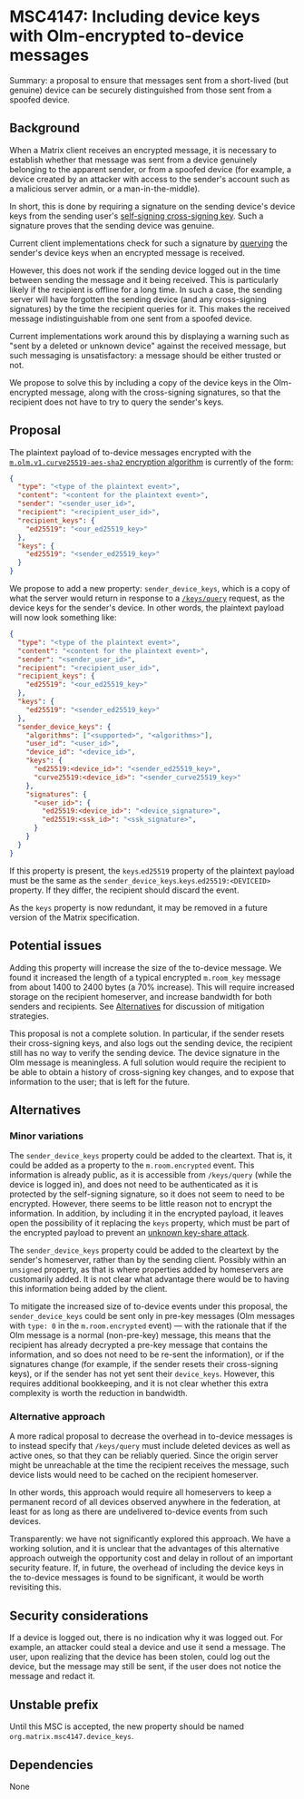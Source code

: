 # MSC4147: Including device keys with Olm-encrypted to-device messages

Summary: a proposal to ensure that messages sent from a short-lived (but
genuine) device can be securely distinguished from those sent from a spoofed
device.

## Background

When a Matrix client receives an encrypted message, it is necessary to
establish whether that message was sent from a device genuinely belonging to
the apparent sender, or from a spoofed device (for example, a device created by
an attacker with access to the sender's account such as a malicious server
admin, or a man-in-the-middle).

In short, this is done by requiring a signature on the sending device's device
keys from the sending user's [self-signing cross-signing
key](https://spec.matrix.org/v1.12/client-server-api/#cross-signing). Such a
signature proves that the sending device was genuine.

Current client implementations check for such a signature by
[querying](https://spec.matrix.org/v1.12/client-server-api/#post_matrixclientv3keysquery)
the sender's device keys when an encrypted message is received.

However, this does not work if the sending device logged out in the time
between sending the message and it being received. This is particularly likely
if the recipient is offline for a long time. In such a case, the sending server
will have forgotten the sending device (and any cross-signing signatures) by
the time the recipient queries for it. This makes the received message
indistinguishable from one sent from a spoofed device.

Current implementations work around this by displaying a warning such as "sent
by a deleted or unknown device" against the received message, but such
messaging is unsatisfactory: a message should be either trusted or not.

We propose to solve this by including a copy of the device keys in the
Olm-encrypted message, along with the cross-signing signatures, so that the
recipient does not have to try to query the sender's keys.

## Proposal

The plaintext payload of to-device messages encrypted with the [`m.olm.v1.curve25519-aes-sha2` encryption
algorithm](https://spec.matrix.org/v1.12/client-server-api/#molmv1curve25519-aes-sha2)
is currently of the form:

```json
{
  "type": "<type of the plaintext event>",
  "content": "<content for the plaintext event>",
  "sender": "<sender_user_id>",
  "recipient": "<recipient_user_id>",
  "recipient_keys": {
    "ed25519": "<our_ed25519_key>"
  },
  "keys": {
    "ed25519": "<sender_ed25519_key>"
  }
}
```

We propose to add a new property: `sender_device_keys`, which is a copy of what
the server would return in response to a
[`/keys/query`](https://spec.matrix.org/v1.12/client-server-api/#post_matrixclientv3keysquery)
request, as the device keys for the sender's device.  In other words, the
plaintext payload will now look something like:

```json
{
  "type": "<type of the plaintext event>",
  "content": "<content for the plaintext event>",
  "sender": "<sender_user_id>",
  "recipient": "<recipient_user_id>",
  "recipient_keys": {
    "ed25519": "<our_ed25519_key>"
  },
  "keys": {
    "ed25519": "<sender_ed25519_key>"
  },
  "sender_device_keys": {
    "algorithms": ["<supported>", "<algorithms>"],
    "user_id": "<user_id>",
    "device_id": "<device_id>",
    "keys": {
      "ed25519:<device_id>": "<sender_ed25519_key>",
      "curve25519:<device_id>": "<sender_curve25519_key>"
    },
    "signatures": {
      "<user_id>": {
        "ed25519:<device_id>": "<device_signature>",
        "ed25519:<ssk_id>": "<ssk_signature>",
      }
    }
  }
}
```

If this property is present, the `keys`.`ed25519` property of the plaintext
payload must be the same as the `sender_device_keys`.`keys`.`ed25519:<DEVICEID>`
property.  If they differ, the recipient should discard the event.

As the `keys` property is now redundant, it may be removed in a future version
of the Matrix specification.

## Potential issues

Adding this property will increase the size of the to-device message.  We found it
increased the length of a typical encrypted `m.room_key` message from about 1400 to 2400
bytes (a 70% increase). This will require increased storage on the recipient
homeserver, and increase bandwidth for both senders and recipients. See
[Alternatives](#alternatives) for discussion of mitigation strategies.

This proposal is not a complete solution. In particular, if the sender resets
their cross-signing keys, and also logs out the sending device, the recipient
still has no way to verify the sending device. The device signature in the Olm
message is meaningless. A full solution would require the recipient to be able
to obtain a history of cross-signing key changes, and to expose that
information to the user; that is left for the future.

## Alternatives

### Minor variations

The `sender_device_keys` property could be added to the cleartext.  That is, it could
be added as a property to the `m.room.encrypted` event.  This information is
already public, as it is accessible from `/keys/query` (while the device is
logged in), and does not need to be authenticated as it is protected by the
self-signing signature, so it does not seem to need to be encrypted. However,
there seems to be little reason not to encrypt the information. In addition, by
including it in the encrypted payload, it leaves open the possibility of
it replacing the `keys` property, which must be part of the encrypted payload
to prevent an [unknown key-share attack](https://github.com/element-hq/element-web/issues/2215).

The `sender_device_keys` property could be added to the cleartext by the sender's
homeserver, rather than by the sending client. Possibly within an `unsigned`
property, as that is where properties added by homeservers are customarily
added.  It is not clear what advantage there would be to having this
information being added by the client.

To mitigate the increased size of to-device events under this proposal, the
`sender_device_keys` could be sent only in pre-key messages (Olm messages
with `type: 0` in the `m.room.encrypted` event) — with the rationale that if
the Olm message is a normal (non-pre-key) message, this means that the
recipient has already decrypted a pre-key message that contains the
information, and so does not need to be re-sent the information), or if the
signatures change (for example, if the sender resets their cross-signing keys),
or if the sender has not yet sent their `device_keys`.  However, this requires
additional bookkeeping, and it is not clear whether this extra complexity is
worth the reduction in bandwidth.

### Alternative approach

A more radical proposal to decrease the overhead in to-device messages is to
instead specify that `/keys/query` must include deleted devices as well as
active ones, so that they can be reliably queried. Since the origin server
might be unreachable at the time the recipient receives the message, such
device lists would need to be cached on the recipient homeserver.

In other words, this approach would require all homeservers to keep a permanent
record of all devices observed anywhere in the federation, at least for as long
as there are undelivered to-device events from such devices.

Transparently: we have not significantly explored this approach. We have a
working solution, and it is unclear that the advantages of this alternative
approach outweigh the opportunity cost and delay in rollout of an important
security feature. If, in future, the overhead of including the device keys
in the to-device messages is found to be significant, it would be worth
revisiting this.

## Security considerations

If a device is logged out, there is no indication why it was logged out.  For
example, an attacker could steal a device and use it send a message.  The user,
upon realizing that the device has been stolen, could log out the device, but
the message may still be sent, if the user does not notice the message and
redact it.

## Unstable prefix

Until this MSC is accepted, the new property should be named
`org.matrix.msc4147.device_keys`.

## Dependencies

None
